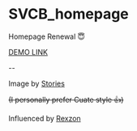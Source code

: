 # SVCB_homepage
Homepage Renewal :innocent:

[DEMO LINK](https://svcb-dull.netlify.app)







--

Image by [Stories](https://stories.freepik.com/)

~~(I personally prefer Cuate style :thumbsup:)~~


Influenced by [Rexzon](https://rexzon.netlify.app/index-7.html)
